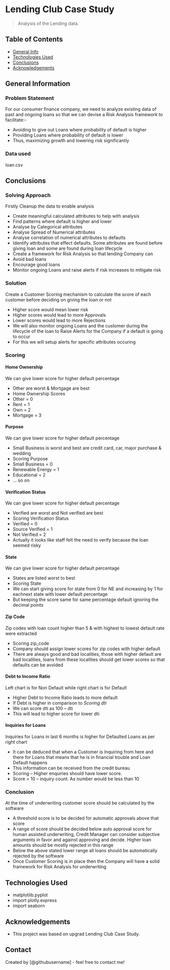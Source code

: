 # Lending Club Case Study
> Analysis of the Lending data.


## Table of Contents
* [General Info](#general-information)
* [Technologies Used](#technologies-used)
* [Conclusions](#conclusions)
* [Acknowledgements](#acknowledgements)

<!-- You can include any other section that is pertinent to your problem -->

## General Information
### Problem Statement
For our consumer finance company, we need to analyze existing data of past and ongoing loans so that we can devise a Risk Analysis framework to facilitate:-
* Avoiding to give out Loans where probability of default is higher
* Providing Loans where probability of default is lower
* Thus, maximizing growth and lowering risk significantly
### Data used
loan.csv

<!-- You don't have to answer all the questions - just the ones relevant to your project. -->

## Conclusions
### Solving Approach
Firstly Cleanup the data to enable analysis
- Create meaningful calculated attributes to help with analysis
- Find patterns where default is higher and lower
- Analyse by Categorical attributes
- Analyse Spread of Numerical attributes
- Analyse correlation of numerical attributes to defaults
- Identify attributes that effect defaults. Some attributes are found before giving loan and some are found during loan lifecycle
- Create a framework for Risk Analysis so that lending Company can
- Avoid bad loans
- Encourage good loans
- Monitor ongoing Loans and raise alerts if risk increases to mitigate risk

### Solution
Create a Customer Scoring mechanism to calculate the score of each customer before deciding on giving the loan or not
- Higher score would mean lower risk
- Higher scores would lead to more Approvals
- Lower scores would lead to more Rejections
- We will also monitor ongoing Loans and the customer during the lifecycle of the loan to Raise Alerts for the Company if a default is going to occur
- For this we will setup alerts for specific attributes occuring

### Scoring
#### Home Ownership
We can give lower score for higher default percentage
- Other are worst & Mortgage are best
- Home Ownership Scores
- Other = 0
- Rent = 1
- Own = 2
- Mortgage = 3

#### Purpose
We can give lower score for higher default percentage
- Small Business is worst and best are credit card, car, major purchase & wedding
- Scoring Purpose
- Small Business = 0
- Renewable Energy = 1
- Educational = 2
- … so on

#### Verification Status
We can give lower score for higher default percentage
- Verified are worst and Not verified are best
- Scoring Verification Status
- Verified = 0
- Source Verified = 1
- Not Verified = 2
- Actually it looks like staff felt the need to verify because the loan seemed risky

#### State
We can give lower score for higher default percentage
- States are listed worst to best
- Scoring State
- We can start giving score for state from 0 for NE and increasing by 1 for eachnext state with lower default percentage
- But keeping the score same for same percentage default ignoring the decimal points

#### Zip Code
Zip codes with loan count higher than 5 & with highest to lowest default rate were extracted
- Scoring zip_code
- Company should assign lower scores for zip codes with higher default
- There are always good and bad localities, those with higher default are bad localities, loans from these localities should get lower scores so that defaults can be avoided

#### Debt to Income Ratio
Left chart is for Non Default while right chart is for Default
- Higher Debt to Income Ratio leads to more default
- If Debt is higher in comparison to
*Scoring dti*
- We can score dti as 100 – dti
- This will lead to higher score for lower dti

#### Inquiries for Loans
Inquiries for Loans in last 6 months is higher for Defaulted Loans as per right chart
- It can be deduced that when a Customer is Inquiring from here and there for Loans that means that he is in financial trouble and Loan Default happens
- This information can be received from the credit bureau
- Scoring – Higher enquiries should have lower score.
- Score = 10 – inquiry count. As number would be less than 10

### Conclusion
At the time of underwriting customer score should be calculated by the software
- A threshold score is to be decided for automatic approvals above that score
- A range of score should be decided below auto approval score for human assisted underwriting, Credit Manager can consider subjective arguments in favor and against approving and decide. Higher loan amounts should be mostly rejected in this range
- Below the above stated lower range all loans should be automatically rejected by the software
- Once Customer Scoring is in place then the Company will have a solid framework for Risk Analysis for underwriting



<!-- You don't have to answer all the questions - just the ones relevant to your project. -->


## Technologies Used
* matplotlib.pyplot
* import plotly.express
* import seaborn

<!-- As the libraries versions keep on changing, it is recommended to mention the version of library used in this project -->

## Acknowledgements
- This project was based on upgrad Lending Club Case Study.


## Contact
Created by [@githubusername] - feel free to contact me!


<!-- Optional -->
<!-- ## License -->
<!-- This project is open source and available under the [... License](). -->

<!-- You don't have to include all sections - just the one's relevant to your project -->